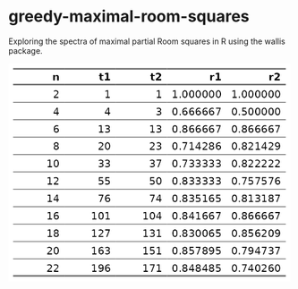 # greedy-maximal-room-squares

Exploring the spectra of maximal partial Room squares in R using the wallis package.

![](png/final-results.png)
